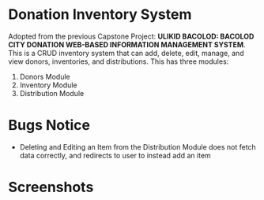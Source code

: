 # Donation Inventory System
Adopted from the previous Capstone Project: <b>ULIKID BACOLOD: BACOLOD CITY DONATION WEB-BASED INFORMATION MANAGEMENT SYSTEM</b>. This is a CRUD inventory system that can add, delete, edit, manage, and view donors, inventories, and distributions. This has three modules:

1. Donors Module
2. Inventory Module
3. Distribution Module

# Bugs Notice
- Deleting and Editing an Item from the Distribution Module does not fetch data correctly, and redirects to user to instead add an item 

# Screenshots


